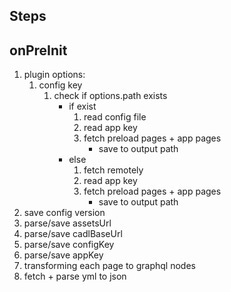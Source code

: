 ## Steps

## onPreInit

1. plugin options:
   1. config key
      1. check if options.path exists
         - if exist
           1. read config file
           2. read app key
           3. fetch preload pages + app pages
              - save to output path
         - else
           1. fetch remotely
           2. read app key
           3. fetch preload pages + app pages
              - save to output path
2. save config version
3. parse/save assetsUrl
4. parse/save cadlBaseUrl
5. parse/save configKey
6. parse/save appKey
7. transforming each page to graphql nodes
  1. fetch + parse yml to json

